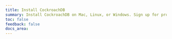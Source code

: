 ```yaml
---
title: Install CockroachDB
summary: Install CockroachDB on Mac, Linux, or Windows. Sign up for product release notes.
toc: false
feedback: false
docs_area: 
---
```


<script>
$(document).ready(function(){
    // Detect OS and redirect to corresponding install page by default.
    if (navigator.userAgent.indexOf("Linux") !== -1) {
        location = 'install-cockroachdb-linux.html';
    } else if (navigator.userAgent.indexOf("Win") !== -1) {
        location = 'install-cockroachdb-windows.html';
    } else {
        location = 'install-cockroachdb-mac.html';
    }
});
</script>
